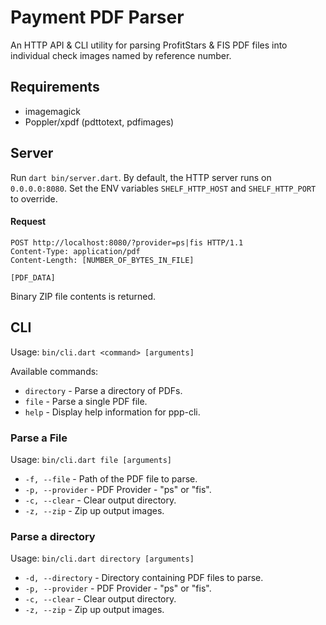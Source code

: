 # Payment PDF Parser

An HTTP API & CLI utility for parsing ProfitStars & FIS PDF files into individual check images named by reference number.

## Requirements

* imagemagick
* Poppler/xpdf (pdttotext, pdfimages)

## Server

Run `dart bin/server.dart`. By default, the HTTP server runs on `0.0.0.0:8080`. Set the ENV variables `SHELF_HTTP_HOST` and `SHELF_HTTP_PORT` to override.

#### Request
```
POST http://localhost:8080/?provider=ps|fis HTTP/1.1
Content-Type: application/pdf
Content-Length: [NUMBER_OF_BYTES_IN_FILE]

[PDF_DATA]
```

Binary ZIP file contents is returned.

## CLI

Usage: `bin/cli.dart <command> [arguments]`

Available commands:
* `directory`  - Parse a directory of PDFs.
* `file`       - Parse a single PDF file.
* `help`       - Display help information for ppp-cli.

### Parse a File

Usage: `bin/cli.dart file [arguments]`
* `-f, --file`      - Path of the PDF file to parse.
* `-p, --provider`  - PDF Provider - "ps" or "fis".
* `-c, --clear`     - Clear output directory.
* `-z, --zip`       - Zip up output images.

### Parse a directory

Usage: `bin/cli.dart directory [arguments]`
* `-d, --directory`   - Directory containing PDF files to parse.
* `-p, --provider`    - PDF Provider - "ps" or "fis".
* `-c, --clear`       - Clear output directory.
* `-z, --zip`         - Zip up output images.

